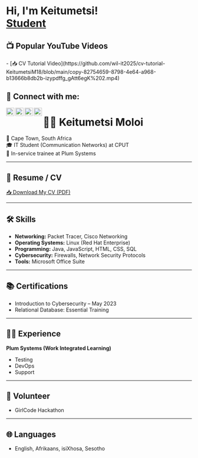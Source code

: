 <h1>Hi, I'm Keitumetsi! <br/><a href="https://github.com/joshmadakor1">Student</a>

<h2>📺 Popular YouTube Videos</h2>
- [📥 CV Tutorial Video](https://github.com/wil-it2025/cv-tutorial-KeitumetsiM18/blob/main/copy-82754659-8798-4e64-a968-b13666b8db2b-izypdffg_gAtt6egK%202.mp4)

<h2> 🤳 Connect with me:</h2>

[<img align="left" alt="JoshMadakor | YouTube" width="22px" src="https://cdn.jsdelivr.net/npm/simple-icons@v3/icons/youtube.svg" />][youtube]
[<img align="left" alt="JoshMadakor | Twitter" width="22px" src="https://cdn.jsdelivr.net/npm/simple-icons@v3/icons/twitter.svg" />][twitter]
[<img align="left" alt="JoshMadakor | LinkedIn" width="22px" src="https://cdn.jsdelivr.net/npm/simple-icons@v3/icons/linkedin.svg" />][linkedin]
[<img align="left" alt="JoshMadakor | Instagram" width="22px" src="https://cdn.jsdelivr.net/npm/simple-icons@v3/icons/instagram.svg" />][instagram]

[twitter]: https://twitter.com/joshmadakor
[youtube]: https://www.youtube.com/c/joshmadakor
[instagram]: https://www.instagram.com/joshmadakor/
[linkedin]: https://linkedin.com/in/joshmadakor

<!--
**joshmadakor1/joshmadakor1** is a ✨ _special_ ✨ repository because its `README.md` (this file) appears on your GitHub profile.

Here are some ideas to get you started:

- 🔭 I’m currently working on ...
- 🌱 I’m currently learning ...
- 👯 I’m looking to collaborate on ...
- 🤔 I’m looking for help with ...
- 💬 Ask me about ...
- 📫 How to reach me: ...
- 😄 Pronouns: ...
- ⚡ Fun fact: ...
-->
# 👩‍💻 Keitumetsi Moloi

📍 Cape Town, South Africa  
🎓 IT Student (Communication Networks) at CPUT  
💼 In-service trainee at Plum Systems  

---

## 📄 Resume / CV

[📥 Download My CV (PDF)](https://github.com/wil-it2025/cv-tutorial-KeitumetsiM18/blob/main/Keitumetsi_Moloi_CV.pdf)

---

## 🛠 Skills
- **Networking:** Packet Tracer, Cisco Networking
- **Operating Systems:** Linux (Red Hat Enterprise)
- **Programming:** Java, JavaScript, HTML, CSS, SQL
- **Cybersecurity:** Firewalls, Network Security Protocols
- **Tools:** Microsoft Office Suite

---

## 📚 Certifications
- Introduction to Cybersecurity – May 2023  
- Relational Database: Essential Training  

---

## 👩‍💼 Experience
**Plum Systems (Work Integrated Learning)**  
- Testing  
- DevOps  
- Support  

---

## 🤝 Volunteer
- GirlCode Hackathon

---

## 🌐 Languages
- English, Afrikaans, isiXhosa, Sesotho


